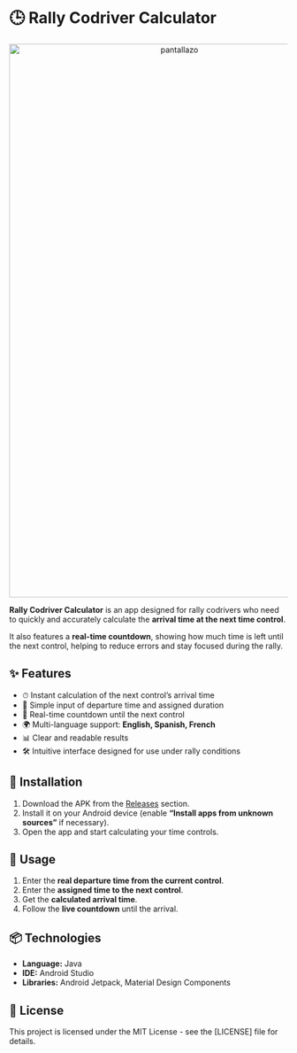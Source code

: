 # 🕒 Rally Codriver Calculator

<div align="center">
  <img width="600" height="1000" alt="pantallazo" src="https://github.com/user-attachments/assets/a33aafd0-defa-4e4e-ba9e-fbdda3af7d1c" />
</div>




**Rally Codriver Calculator** is an app designed for rally codrivers who need to quickly and accurately calculate the **arrival time at the next time control**.

It also features a **real-time countdown**, showing how much time is left until the next control, helping to reduce errors and stay focused during the rally.

## ✨ Features

- ⏱ Instant calculation of the next control’s arrival time
- 📐 Simple input of departure time and assigned duration
- 🔔 Real-time countdown until the next control
- 🌍 Multi-language support: **English, Spanish, French**
- 📊 Clear and readable results
- 🛠 Intuitive interface designed for use under rally conditions

## 📲 Installation

1. Download the APK from the [Releases](#) section.
2. Install it on your Android device (enable **“Install apps from unknown sources”** if necessary).
3. Open the app and start calculating your time controls.

## 🚀 Usage

1. Enter the **real departure time from the current control**.
2. Enter the **assigned time to the next control**.
3. Get the **calculated arrival time**.
4. Follow the **live countdown** until the arrival.

## 📦 Technologies

- **Language:** Java
- **IDE:** Android Studio
- **Libraries:** Android Jetpack, Material Design Components

## 📜 License

This project is licensed under the MIT License - see the [LICENSE] file for details.  
